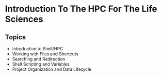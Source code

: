 # Introduction To The HPC For The Life Sciences

## Topics 

- Introduction to Shell/HPC
- Working with Files and Shortcuts
- Searching and Redirection
- Shell Scripting and Variables
- Project Organization and Data Lifecycle
